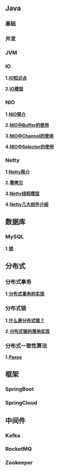 ## Java

### 基础

### 并发

### JVM

### IO

**1.[IO知识点](/docs/Java/IO/IO知识点.md)**

**2.[IO模型](/docs/Java/IO/IO模型.md)**

### NIO

**1.[NIO简介](/docs/Java/NIO/NIO简介.md)**

**2.[NIO中Buffer的使用](/docs/Java/NIO/NIO中Buffer的使用.md)**

**3.[NIO中Channel的使用](/docs/Java/NIO/NIO中Channel的使用.md)**

**4.[NIO中Selector的使用](/docs/Java/NIO/NIO中Selector的使用.md)**

### Netty


**1.[Netty简介](/docs/Java/Netty/Netty简介.md)**

**2.[零拷贝](/docs/Java/Netty/零拷贝.md)**

**3.[Netty线程模型](/docs/Java/Netty/线程模型.md)**

**4.[Netty几大组件介绍](/docs/Java/Netty/Netty几大组件介绍.md)**



## 数据库

### MySQL

**1.[锁](/docs/数据库/MySQL/锁.md)**

## 分布式

### 分布式事务

**1.[分布式事务的实现](/docs/分布式/分布式事务/分布式事务的实现.md)**

### 分布式锁

**1.[什么是分布式锁？](/docs/分布式/分布式锁/分布式锁出现的场景.md)**

**2.[分布式锁的落地实现](/docs/分布式/分布式锁/分布式锁的落地实现.md)**

### 分布式一致性算法
**1.[Paxos](/docs/分布式/分布式一致性算法/Paxos.md)**

## 框架

### SpringBoot

### SpringCloud

## 中间件

### Kafka

### RocketMQ

### Zookeeper

